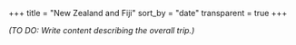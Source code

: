 +++
title = "New Zealand and Fiji"
sort_by = "date"
transparent = true
+++

_(TO DO: Write content describing the overall trip.)_
